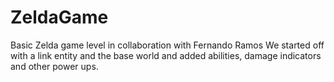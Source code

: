 # ZeldaGame
Basic Zelda game level in collaboration with Fernando Ramos
We started off with a link entity and the base world and added abilities, damage indicators and other power ups.
